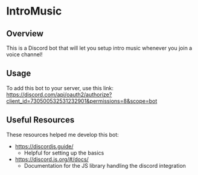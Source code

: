 # IntroMusic

## Overview

This is a Discord bot that will let you setup intro music whenever you join a voice channel!

## Usage

To add this bot to your server, use this link:
https://discord.com/api/oauth2/authorize?client_id=730500532531232901&permissions=8&scope=bot

## Useful Resources

These resources helped me develop this bot:

- https://discordjs.guide/
  - Helpful for setting up the basics
- https://discord.js.org/#/docs/
  - Documentation for the JS library handling the discord integration

